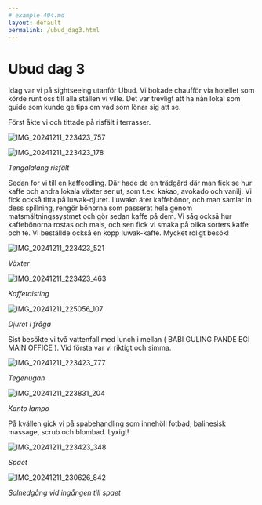 ```yaml
---
# example 404.md
layout: default
permalink: /ubud_dag3.html
---
```


# Ubud dag 3

Idag var vi på sightseeing utanför Ubud. Vi bokade chaufför via hotellet som körde runt oss till alla ställen vi ville. Det var trevligt att ha nån lokal som guide som kunde ge tips om vad som lönar sig att se.

Först åkte vi och tittade på risfält i terrasser.

![IMG_20241211_223423_757](https://github.com/user-attachments/assets/c794f26d-2c23-4dbb-9dd5-226fe7220a0f)

![IMG_20241211_223423_178](https://github.com/user-attachments/assets/4364081c-89b6-4844-9030-31ed5ab53509)

_Tengalalang risfält_

Sedan for vi till en kaffeodling. Där hade de en trädgård där man fick se hur kaffe och andra lokala växter ser ut, som t.ex. kakao, avokado och vanilj. Vi fick också titta på luwak-djuret. Luwakn äter kaffebönor, och man samlar in dess spillning, rengör bönorna som passerat hela genom matsmältningssystmet och gör sedan kaffe på dem. Vi såg också hur kaffebönorna rostas och mals, och sen fick vi smaka på olika sorters kaffe och te. Vi beställde också en kopp luwak-kaffe. Mycket roligt besök!

![IMG_20241211_223423_521](https://github.com/user-attachments/assets/690523c3-cd92-47d6-878e-4c6a5c3550d0)

_Växter_

![IMG_20241211_223423_463](https://github.com/user-attachments/assets/e6c404d9-9c7c-4c67-8f11-7cdc4b7795b6)

_Kaffetaisting_

![IMG_20241211_225056_107](https://github.com/user-attachments/assets/d1b27b9a-0135-4cec-a16a-d42e87d2f67a)


_Djuret i fråga_


Sist besökte vi två vattenfall med lunch i mellan ( BABI GULING PANDE EGI MAIN OFFICE ). Vid första var vi riktigt och simma.

 ![IMG_20241211_223423_777](https://github.com/user-attachments/assets/fa1a414a-5bac-44a6-8fb0-1c1e7fa4224c)

_Tegenugan_
 
![IMG_20241211_223831_204](https://github.com/user-attachments/assets/a4e5727b-9986-46f3-a677-35e301643020)

_Kanto lampo_

På kvällen gick vi på spabehandling som innehöll fotbad, balinesisk massage, scrub och blombad. Lyxigt!

![IMG_20241211_223423_348](https://github.com/user-attachments/assets/2c38c6b6-bdc5-484e-8360-784de00841f1)


_Spaet_

![IMG_20241211_230626_842](https://github.com/user-attachments/assets/20090eb3-ec41-423d-bf3a-94aae9fd019b)


_Solnedgång vid ingången till spaet_

 
